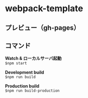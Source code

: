 # webpack-template

## プレビュー（gh-pages）

## コマンド
**Watch & ローカルサーバ起動**  
```$npm start```

**Development build**  
```$npm run build```

**Production build**  
```$npm run build-production```
